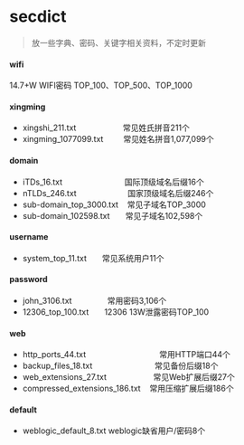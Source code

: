 # secdict

> 放一些字典、密码、关键字相关资料，不定时更新

#### wifi

14.7+W WIFI密码 TOP_100、TOP_500、TOP_1000

#### xingming

- xingshi_211.txt &nbsp;&nbsp;&nbsp;&nbsp;&nbsp;&nbsp;&nbsp;&nbsp;&nbsp;&nbsp;&nbsp;&nbsp;&nbsp;&nbsp;&nbsp;&nbsp;&nbsp;&nbsp;&nbsp;&nbsp;常见姓氏拼音211个
- xingming_1077099.txt &nbsp;&nbsp;&nbsp;&nbsp;&nbsp;&nbsp;&nbsp;&nbsp;常见姓名拼音1,077,099个

#### domain

- iTDs_16.txt &nbsp;&nbsp;&nbsp;&nbsp;&nbsp;&nbsp;&nbsp;&nbsp;&nbsp;&nbsp;&nbsp;&nbsp;&nbsp;&nbsp;&nbsp;&nbsp;&nbsp;&nbsp;&nbsp;&nbsp;&nbsp;&nbsp;&nbsp;&nbsp;&nbsp;&nbsp;&nbsp;国际顶级域名后缀16个
- nTLDs_246.txt &nbsp;&nbsp;&nbsp;&nbsp;&nbsp;&nbsp;&nbsp;&nbsp;&nbsp;&nbsp;&nbsp;&nbsp;&nbsp;&nbsp;&nbsp;&nbsp;&nbsp;&nbsp;&nbsp;&nbsp;&nbsp;&nbsp;国家顶级域名后缀246个
- sub-domain_top_3000.txt &nbsp;&nbsp;&nbsp;常见子域名TOP_3000
- sub-domain_102598.txt &nbsp;&nbsp;&nbsp;&nbsp;&nbsp;&nbsp;常见子域名102,598个

#### username

- system_top_11.txt &nbsp;&nbsp;&nbsp;&nbsp;&nbsp;&nbsp;常见系统用户11个

#### password

- john_3106.txt &nbsp;&nbsp;&nbsp;&nbsp;&nbsp;&nbsp;&nbsp;&nbsp;&nbsp;&nbsp;&nbsp;&nbsp;&nbsp;&nbsp;&nbsp;常用密码3,106个
- 12306_top_100.txt &nbsp;&nbsp;&nbsp;&nbsp;&nbsp;&nbsp;12306 13W泄露密码TOP_100

#### web

- http_ports_44.txt &nbsp;&nbsp;&nbsp;&nbsp;&nbsp;&nbsp;&nbsp;&nbsp;&nbsp;&nbsp;&nbsp;&nbsp;&nbsp;&nbsp;&nbsp;&nbsp;&nbsp;&nbsp;&nbsp;&nbsp;&nbsp;&nbsp;&nbsp;&nbsp;&nbsp;&nbsp;&nbsp;&nbsp;&nbsp;&nbsp;&nbsp;&nbsp;常用HTTP端口44个
- backup_files_18.txt &nbsp;&nbsp;&nbsp;&nbsp;&nbsp;&nbsp;&nbsp;&nbsp;&nbsp;&nbsp;&nbsp;&nbsp;&nbsp;&nbsp;&nbsp;&nbsp;&nbsp;&nbsp;&nbsp;&nbsp;&nbsp;&nbsp;&nbsp;&nbsp;&nbsp;&nbsp;&nbsp;常见备份后缀18个
- web_extensions_27.txt &nbsp;&nbsp;&nbsp;&nbsp;&nbsp;&nbsp;&nbsp;&nbsp;&nbsp;&nbsp;&nbsp;&nbsp;&nbsp;&nbsp;&nbsp;&nbsp;&nbsp;&nbsp;&nbsp;&nbsp;常见Web扩展后缀27个
- compressed_extensions_186.txt &nbsp;&nbsp;&nbsp;常用压缩扩展后缀186个

#### default

- weblogic_default_8.txt  weblogic缺省用户/密码8个